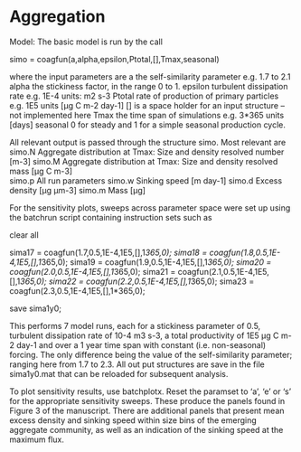 # Aggregation

Model: The basic model is run by the call

simo = coagfun(a,alpha,epsilon,Ptotal,[],Tmax,seasonal)

where the input parameters are
a	the self-similarity parameter e.g. 1.7 to 2.1
alpha	the stickiness factor, in the range 0 to 1.
epsilon	turbulent dissipation rate e.g. 1E-4 units: m2 s-3
Ptotal	rate of production of primary particles e.g. 1E5 units [µg C m-2 day-1]
[]	is a space holder for an input structure – not implemented here
Tmax	the time span of simulations e.g. 3*365 units [days]
seasonal	0 for steady and 1 for a simple seasonal production cycle.

All relevant output is passed through the structure simo. Most relevant are
simo.N	Aggregate distribution at Tmax:  Size and density resolved number [m-3] 
simo.M	Aggregate distribution at Tmax:  Size and density resolved mass [µg C m-3]  
simo.p	All run parameters
simo.w	Sinking speed [m day-1]
simo.d	Excess density [µg µm-3]
simo.m	Mass [µg]

For the sensitivity plots, sweeps across parameter space were set up using the batchrun script containing instruction sets such as

clear all

sima17 = coagfun(1.7,0.5,1E-4,1E5,[],1*365,0);
sima18 = coagfun(1.8,0.5,1E-4,1E5,[],1*365,0);
sima19 = coagfun(1.9,0.5,1E-4,1E5,[],1*365,0);
sima20 = coagfun(2.0,0.5,1E-4,1E5,[],1*365,0);
sima21 = coagfun(2.1,0.5,1E-4,1E5,[],1*365,0); 
sima22 = coagfun(2.2,0.5,1E-4,1E5,[],1*365,0);
sima23 = coagfun(2.3,0.5,1E-4,1E5,[],1*365,0);

save sima1y0;

This performs 7 model runs, each for a stickiness parameter of 0.5, turbulent dissipation rate of 10-4 m3 s-3, a total productivity of 1E5 µg C m-2 day-1 and over a 1 year time span with constant (i.e. non-seasonal) forcing. The only difference being the value of the self-similarity parameter; ranging here from 1.7 to 2.3. All out put structures are save in the file sima1y0.mat that can be reloaded for subsequent analysis.

To plot sensitivity results, use batchplotx. Reset the paramset to ‘a’, ‘e’ or ‘s’ for the appropriate sensitivity sweeps. These produce the panels found in Figure 3 of the manuscript. There are additional panels that present mean excess density and sinking speed within size bins of the emerging aggregate community, as well as an indication of the sinking speed at the maximum flux. 

